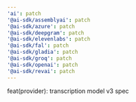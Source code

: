 ```yaml
---
'ai': patch
'@ai-sdk/assemblyai': patch
'@ai-sdk/azure': patch
'@ai-sdk/deepgram': patch
'@ai-sdk/elevenlabs': patch
'@ai-sdk/fal': patch
'@ai-sdk/gladia': patch
'@ai-sdk/groq': patch
'@ai-sdk/openai': patch
'@ai-sdk/revai': patch
---
```


feat(provider): transcription model v3 spec
